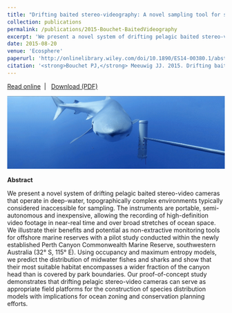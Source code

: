 ```yaml
---
title: "Drifting baited stereo-videography: A novel sampling tool for surveying pelagic wildlife in offshore marine reserves"
collection: publications
permalink: /publications/2015-Bouchet-BaitedVideography
excerpt: 'We present a novel system of drifting pelagic baited stereo-video cameras that operate in deep-water, topographically complex environments typically considered inaccessible for sampling.'
date: 2015-08-20
venue: 'Ecosphere'
paperurl: 'http://onlinelibrary.wiley.com/doi/10.1890/ES14-00380.1/abstract'
citation: '<strong>Bouchet PJ,</strong> Meeuwig JJ. 2015. Drifting baited stereo-videography: A novel sampling tool for surveying pelagic wildlife in offshore marine reserves. <em>Ecosphere</em>, 6(8): art137.'
---
```

<i class="fa fa-link" aria-hidden="true"></i> <a href="http://onlinelibrary.wiley.com/doi/10.1890/ES14-00380.1/abstract"> Read online</a> &nbsp;<span>&#124;</span> &nbsp;<i class="fa fa-file-pdf-o" aria-hidden="true"></i> <a href="https://phbouchet.github.io/files/Bouchet-2015_DriftingBaited.pdf">  Download (PDF)</a>

<img src='/images/Bouchet2015-Drifting-hero.jpg'>
<br>

<strong>Abstract</strong>

We present a novel system of drifting pelagic baited stereo-video cameras that operate in deep-water, topographically complex environments typically considered inaccessible for sampling. The instruments are portable, semi-autonomous and inexpensive, allowing the recording of high-definition video footage in near-real time and over broad stretches of ocean space. We illustrate their benefits and potential as non-extractive monitoring tools for offshore marine reserves with a pilot study conducted within the newly established Perth Canyon Commonwealth Marine Reserve, southwestern Australia (32° S, 115° E). Using occupancy and maximum entropy models, we predict the distribution of midwater fishes and sharks and show that their most suitable habitat encompasses a wider fraction of the canyon head than is covered by park boundaries. Our proof-of-concept study demonstrates that drifting pelagic stereo-video cameras can serve as appropriate field platforms for the construction of species distribution models with implications for ocean zoning and conservation planning efforts.
